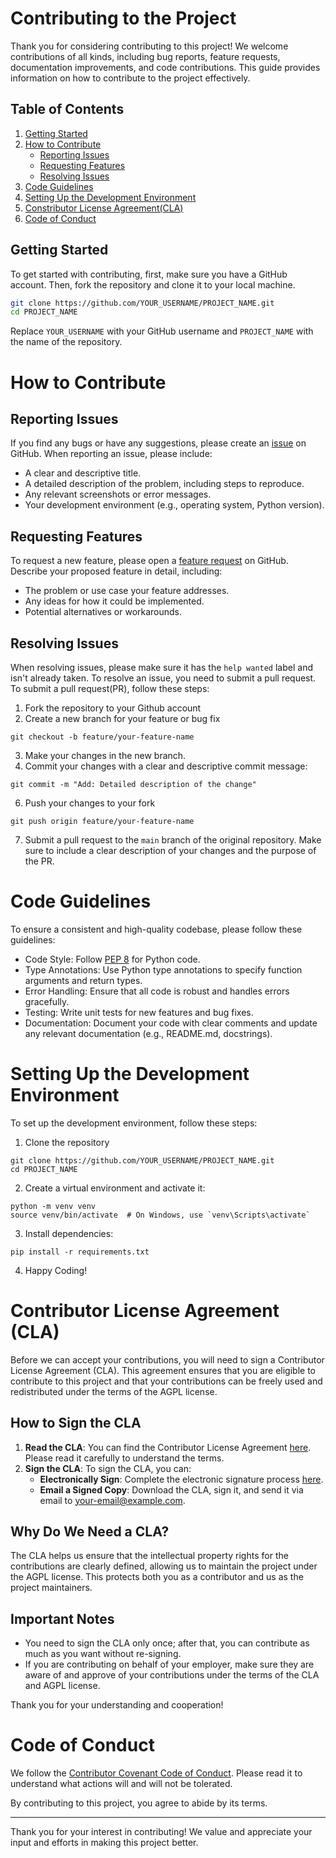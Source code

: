 # Contributing to the Project

Thank you for considering contributing to this project! We welcome contributions of all kinds, including bug reports, feature requests, documentation improvements, and code contributions. This guide provides information on how to contribute to the project effectively.

## Table of Contents

1. [Getting Started](#getting-started)
2. [How to Contribute](#how-to-contribute)
   - [Reporting Issues](#reporting-issues)
   - [Requesting Features](#requesting-features)
   - [Resolving Issues](#resolving-issues)
3. [Code Guidelines](#code-guidelines)
4. [Setting Up the Development Environment](#setting-up-the-development-environment)
5. [Constributor License Agreement(CLA)](#Contributor-License-Agreement-(CLA))
6. [Code of Conduct](#code-of-conduct)

## Getting Started

To get started with contributing, first, make sure you have a GitHub account. Then, fork the repository and clone it to your local machine.

```bash
git clone https://github.com/YOUR_USERNAME/PROJECT_NAME.git
cd PROJECT_NAME
```
Replace ```YOUR_USERNAME``` with your GitHub username and ```PROJECT_NAME``` with the name of the repository.
# How to Contribute
## Reporting Issues
If you find any bugs or have any suggestions, please create an [issue](https://github.com/BrandonS09/SearchVision/issues) on GitHub. When reporting an issue, please include:

- A clear and descriptive title.
- A detailed description of the problem, including steps to reproduce.
- Any relevant screenshots or error messages.
- Your development environment (e.g., operating system, Python version).

## Requesting Features
To request a new feature, please open a [feature request](https://github.com/BrandonS09/SearchVision/issues) on GitHub. Describe your proposed feature in detail, including:

- The problem or use case your feature addresses.
- Any ideas for how it could be implemented.
- Potential alternatives or workarounds.

## Resolving Issues
When resolving issues, please make sure it has the ```help wanted``` label and isn't already taken. To resolve an issue, you need to submit a pull request. To submit a pull request(PR), follow these steps:
1. Fork the repository to your Github account
2. Create a new branch for your feature or bug fix
```
git checkout -b feature/your-feature-name
```
3. Make your changes in the new branch.
4. Commit your changes with a clear and descriptive commit message:
```
git commit -m "Add: Detailed description of the change"
```
6. Push your changes to your fork
```
git push origin feature/your-feature-name
```
7. Submit a pull request to the ```main``` branch of the original repository. Make sure to include a clear description of your changes and the purpose of the PR.

# Code Guidelines
To ensure a consistent and high-quality codebase, please follow these guidelines:

- Code Style: Follow [PEP 8](https://peps.python.org/pep-0008/) for Python code.
- Type Annotations: Use Python type annotations to specify function arguments and return types.
- Error Handling: Ensure that all code is robust and handles errors gracefully.
- Testing: Write unit tests for new features and bug fixes.
- Documentation: Document your code with clear comments and update any relevant documentation (e.g., README.md, docstrings).

# Setting Up the Development Environment
To set up the development environment, follow these steps:
1. Clone the repository
```
git clone https://github.com/YOUR_USERNAME/PROJECT_NAME.git
cd PROJECT_NAME
```
2. Create a virtual environment and activate it:
```
python -m venv venv
source venv/bin/activate  # On Windows, use `venv\Scripts\activate`
```
3. Install dependencies:
```
pip install -r requirements.txt
```
4. Happy Coding!

# Contributor License Agreement (CLA)

Before we can accept your contributions, you will need to sign a Contributor License Agreement (CLA). This agreement ensures that you are eligible to contribute to this project and that your contributions can be freely used and redistributed under the terms of the AGPL license.

## How to Sign the CLA

1. **Read the CLA**: You can find the Contributor License Agreement [here](LINK_TO_CLA_DOCUMENT). Please read it carefully to understand the terms.
2. **Sign the CLA**: To sign the CLA, you can:
   - **Electronically Sign**: Complete the electronic signature process [here](LINK_TO_ELECTRONIC_SIGNATURE_FORM).
   - **Email a Signed Copy**: Download the CLA, sign it, and send it via email to [your-email@example.com](mailto:your-email@example.com).

## Why Do We Need a CLA?

The CLA helps us ensure that the intellectual property rights for the contributions are clearly defined, allowing us to maintain the project under the AGPL license. This protects both you as a contributor and us as the project maintainers.

## Important Notes

- You need to sign the CLA only once; after that, you can contribute as much as you want without re-signing.
- If you are contributing on behalf of your employer, make sure they are aware of and approve of your contributions under the terms of the CLA and AGPL license.

Thank you for your understanding and cooperation!


# Code of Conduct
We follow the [Contributor Covenant Code of Conduct](https://www.contributor-covenant.org/version/2/1/code_of_conduct/). Please read it to understand what actions will and will not be tolerated.

By contributing to this project, you agree to abide by its terms.

---
Thank you for your interest in contributing! We value and appreciate your input and efforts in making this project better.
